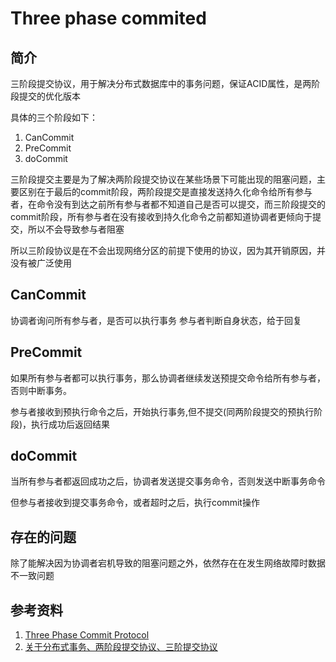 # Three phase commited

## 简介

三阶段提交协议，用于解决分布式数据库中的事务问题，保证ACID属性，是两阶段提交的优化版本

具体的三个阶段如下：

1. CanCommit
2. PreCommit
3. doCommit

三阶段提交主要是为了解决两阶段提交协议在某些场景下可能出现的阻塞问题，主要区别在于最后的commit阶段，两阶段提交是直接发送持久化命令给所有参与者，在命令没有到达之前所有参与者都不知道自己是否可以提交，而三阶段提交的commit阶段，所有参与者在没有接收到持久化命令之前都知道协调者更倾向于提交，所以不会导致参与者阻塞

所以三阶段协议是在不会出现网络分区的前提下使用的协议，因为其开销原因，并没有被广泛使用

## CanCommit

协调者询问所有参与者，是否可以执行事务
参与者判断自身状态，给于回复

## PreCommit

如果所有参与者都可以执行事务，那么协调者继续发送预提交命令给所有参与者，否则中断事务。

参与者接收到预执行命令之后，开始执行事务,但不提交(同两阶段提交的预执行阶段)，执行成功后返回结果

## doCommit

当所有参与者都返回成功之后，协调者发送提交事务命令，否则发送中断事务命令

但参与者接收到提交事务命令，或者超时之后，执行commit操作


## 存在的问题

除了能解决因为协调者宕机导致的阻塞问题之外，依然存在在发生网络故障时数据不一致问题



## 参考资料

1. [Three Phase Commit Protocol](https://www.geeksforgeeks.org/three-phase-commit-protocol/#:~:text=Three-Phase%20Commit%20%283PC%29%20Protocol%20is%20an%20extension%20of,fail%2C%20where%20we%20assume%20%E2%80%98k%E2%80%99%20is%20predetermined%20number.)
2. [关于分布式事务、两阶段提交协议、三阶提交协议](http://www.hollischuang.com/archives/681)